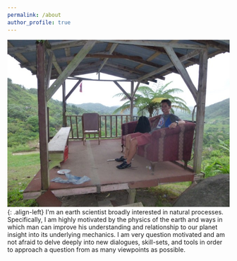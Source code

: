 ```yaml
---
permalink: /about
author_profile: true
---
```


![PRPic](/assets/images/PRDylanPicSmall.jpg){: .align-left} I'm an earth scientist broadly interested in natural processes. Specifically, I am highly motivated by the physics of the earth and ways in which man can improve his understanding and relationship to our planet insight into its underlying mechanics. I am very question motivated and am not afraid to delve deeply into new dialogues, skill-sets, and tools in order to approach a question from as many viewpoints as possible. 
